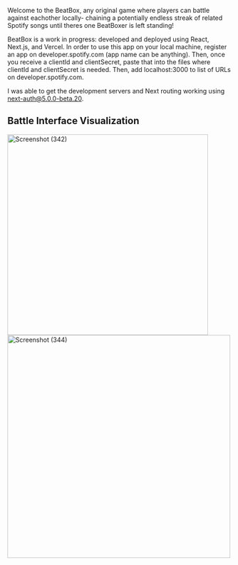 Welcome to the BeatBox, any original game where players can battle against eachother locally- chaining a potentially endless streak of related Spotify songs until theres one BeatBoxer is left standing!

BeatBox is a work in progress: developed and deployed using React, Next.js, and Vercel.
In order to use this app on your local machine, register an app on developer.spotify.com (app name can be anything). Then, once you receive a clientId and clientSecret, paste that into the files where clientId and clientSecret is needed. Then, add localhost:3000 to list of URLs on developer.spotify.com. 

I was able to get the development servers and Next routing working using next-auth@5.0.0-beta.20.

## Battle Interface Visualization
<img src="https://github.com/user-attachments/assets/423adede-b5f2-4cff-ac11-4ca3abcc9e66" alt="Screenshot (342)" width="450"/>
<img src="https://github.com/user-attachments/assets/dd31c7d2-a1cd-476c-b4b4-ec806cd7e609" alt="Screenshot (344)" width="500"/>
